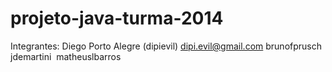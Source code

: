 # projeto-java-turma-2014
Integrantes:
Diego Porto Alegre (dipievil) dipi.evil@gmail.com
brunofprusch
jdemartini 
matheuslbarros

